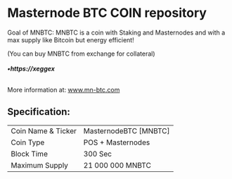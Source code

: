 <h1>Masternode BTC COIN repository</h1>
<p>  Goal of MNBTC: 
MNBTC is a coin with Staking and Masternodes and with a max supply like Bitcoin but energy efficient! <p>
<p>

(You can buy MNBTC from exchange for collateral) <br>
<br> ***•https://xeggex*** <br>


<br> More information at: www.mn-btc.com <br>

<h2><strong>Specification:</strong></h2>
<table>
<tbody>
<tr>
<td>Coin Name & Ticker</td>
<td>MasternodeBTC [MNBTC]</td>
</tr>
<tr>
<td>Coin Type</td>
<td>POS + Masternodes</td>
</tr>
<tr>
<td>Block Time</td>
<td>300 Sec</td>
</tr>
<tr>
<td>Maximum Supply</td>
<td>21 000 000 MNBTC</td>
</tr>
